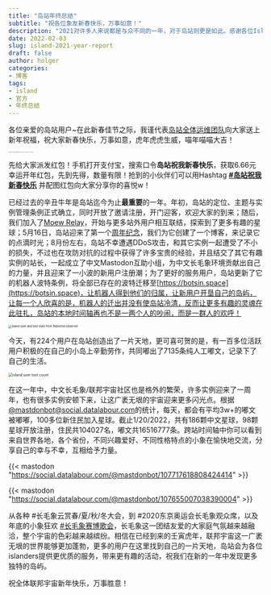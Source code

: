 ```yaml
---
title: "岛站年终总结"
subtitle: "祝各位象友新春快乐，万事如意！"
description: "2021对许多人来说都是与众不同的一年，对于岛站则更是如此。感谢各位Islanders对岛站的付出，祝各位象友新春快乐，万事如意！"
date: 2022-02-03
slug: island-2021-year-report
draft: false
author: holger
categories:
- 博客
tags:
- island
- 官方
- 年终总结
---
```


各位亲爱的岛站用户~在此新春佳节之际，我谨代表[岛站全体运维团队](https://mast.dragon-fly.club/@holgerhuo)向大家送上新年祝福，祝大家新春快乐，万事如意，虎年虎虎生威，喵年喵喵大吉！

<img src="https://cdn.dragoncloud.win/island-blog/images/OkcrWj.jpg" alt="Happy Chinese New Year by Jason Leung on Unsplash" style="zoom:13%;" />

先给大家派发红包！手机打开支付宝，搜索口令**岛站祝我新春快乐**，获取6.66元幸运开年红包，先到先得，数量有限！抢到的小伙伴们可以用Hashtag **[#岛站祝我新春快乐](https://mast.dragon-fly.club/tags/%E5%B2%9B%E7%AB%99%E7%A5%9D%E6%88%91%E6%96%B0%E6%98%A5%E5%BF%AB%E4%B9%90)** 并配图红包向大家分享你的喜悦w！

已经过去的辛丑牛年是岛站迄今为止**最重要**的一年。年初，岛站的定位、主题与实例管理条例正式确立，同时开放了邀请注册，开门迎客，欢迎大家的到来；随后，我们加入了[Moew Relay](https://mastodon-relay.moew.science/)，开始与更多站外用户相互联结，探索到了更多有趣的星球；5月16日，岛站迎来了第一个[周年纪念](https://blog.mast.dragon-fly.club/posts/hello-world-1st-year-anniversary/)，我们为它创建了一个博客，来记录它的点滴时光；8月份左右，岛站不幸遭遇DDoS攻击，和其它实例一起遭受了不小的损失，不过也在攻防对抗的过程中获得了许多宝贵的经验，并且结交了其它有趣实例的站长，一起成立了中文Mastodon互助小组，为中文长毛象环境贡献出自己的力量，并且迎来了一小波的新用户注册潮；为了更好的服务用户，岛站更新了它的机器人波特条例，将全部已存在的波特迁移至[https://botsin.space](https://botsin.space)，让机器人得到他们的归属，让新用户开垦自己的岛屿，让每一个人欣喜的是，机器人的迁出并没有使岛站冷清，反而让更多有趣的灵魂在此驻扎，岛站的本地时间轴再也不是一两个人的吵闹，而是一群人的欢呼！

<img src="https://cdn.dragoncloud.win/island-blog/images/OkcgO0.png" alt="island user and toot stats from fediverse.observer" style="zoom:40%;" />



今天，有224个用户在岛站创造出了一片天地，更可喜可贺的是，有一百多位活跃用户积极的在自己的小岛上辛勤劳作，共同嘟出了7135条纯人工嘟文，记录下了自己的生活。

<img src="https://cdn.dragoncloud.win/island-blog/images/Okc5Y4.png" alt="island user toot count" style="zoom:50%;" />

在这一年中，中文长毛象/联邦宇宙社区也是格外的繁荣，许多实例迎来了一周年，也有很多实例安顿下来，让这广袤无垠的宇宙迎来更多闪光点。根据[@mastdonbot@social.datalabour.com](https://social.datalabour.com/@mastdonbot)的统计，每天，都会有平均3w+的嘟文被嘟嘟，100多位新住民加入星球。截止1/20/2022，共有186颗中文星球，98颗星球开放注册，住民共104027名，嘟文共16516777条。跨站时间轴中你可以看到来自世界各地，各个省份，不同兴趣爱好、不同性格特点的小象在愉快地交流，分享自己的幸与不幸，互相给予力量。

{{< mastodon "https://social.datalabour.com/@mastdonbot/107717618808424414" >}}

{{< mastodon "https://social.datalabour.com/@mastdonbot/107655007038390004" >}}

从各种 #长毛象云赏春/夏/秋/冬大会，到 #2020东京奥运会长毛象观众席，以及年底的小象狂欢 [#长毛象赛博歌会](https://mast.dragon-fly.club/tags/%E9%95%BF%E6%AF%9B%E8%B1%A1%E8%B5%9B%E5%8D%9A%E6%AD%8C%E4%BC%9A)，长毛象这一团结友爱的大家庭气氛越来越融洽，整个宇宙的色彩越来越缤纷。相信在已经到来的壬寅虎年，联邦宇宙这一广袤无垠的世界能够更加蓬勃，更多的用户在这里找到自己的一片天地，岛站会为各位islanders提供更优质的服务，带来更有趣的活动，祝我们在新的一年中发现更多独特的岛屿。

祝全体联邦宇宙新年快乐，万事胜意！